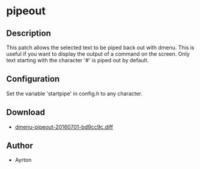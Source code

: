 pipeout
=======

Description
-----------

This patch allows the selected text to be piped back out with dmenu. This is useful if you want to display the output of a command on the screen. Only text starting with the character '#' is piped out by default.

Configuration
-------------
Set the variable 'startpipe' in config.h to any character.


Download
--------

* [dmenu-pipeout-20160701-bd9cc9c.diff](dmenu-pipeout-20160701-bd9cc9c.diff)

Author
------

* Ayrton
